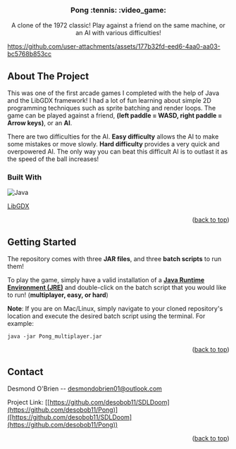 
<a id="readme-top"></a>





<br />
<div align="center">
  <a href="https://github.com/desobob11/SDLDoom">
  </a>

  <h3 align="center">Pong :tennis: :video_game:</h3>

  <p align="center">
    A clone of the 1972 classic! Play against a friend on the same machine, or an AI with various difficulties!
  </p>
</div>




https://github.com/user-attachments/assets/177b32fd-eed6-4aa0-aa03-bc5768b853cc




## About The Project

This was one of the first arcade games I completed with the help of Java and the LibGDX framework! I had a lot of fun learning about simple 2D programming techniques such as sprite batching and render loops. The game can be played against a friend, **(left paddle = WASD, right paddle = Arrow keys)**, or an **AI**. 

There are two difficulties for the AI. **Easy difficulty** allows the AI to make some mistakes or move slowly. **Hard difficulty** provides a very quick and overpowered AI. The only way you can beat this difficult AI is to outlast it as the speed of the ball increases!

### Built With

![Java](https://img.shields.io/badge/java-%23ED8B00.svg?style=for-the-badge&logo=openjdk&logoColor=white)

[LibGDX](https://libgdx.com/)

<p align="right">(<a href="#readme-top">back to top</a>)</p>




## Getting Started

The repository comes with three **JAR files**, and three **batch scripts** to run them!

To play the game, simply have a valid installation of a [**Java Runtime Environment (JRE)**](https://www.oracle.com/ca-en/java/technologies/downloads/) and double-click on the batch script that you would like to run! (**multiplayer, easy, or hard**)

**Note**: If you are on Mac/Linux, simply navigate to your cloned repository's location and execute the desired batch script using the terminal. For example:

`java -jar Pong_multiplayer.jar`


<p align="right">(<a href="#readme-top">back to top</a>)</p>







## Contact

Desmond O'Brien -- desmondobrien01@outlook.com

Project Link: [[https://github.com/desobob11/SDLDoom](https://github.com/desobob11/Pong)]([https://github.com/desobob11/SDLDoom](https://github.com/desobob11/Pong))

<p align="right">(<a href="#readme-top">back to top</a>)</p>

